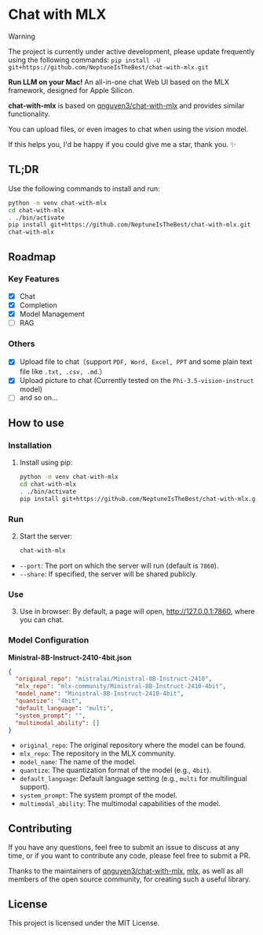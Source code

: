 # Chat with MLX

> [!Warning]
> The project is currently under active development, please update frequently using the following commands: `pip install -U git+https://github.com/NeptuneIsTheBest/chat-with-mlx.git`

**Run LLM on your Mac!** An all-in-one chat Web UI based on the MLX framework, designed for Apple Silicon.

**chat-with-mlx** is based on [qnguyen3/chat-with-mlx](https://github.com/qnguyen3/chat-with-mlx) and provides similar functionality.

You can upload files, or even images to chat when using the vision model.

If this helps you, I'd be happy if you could give me a star, thank you. ✨

## TL;DR

Use the following commands to install and run:

```bash
python -m venv chat-with-mlx
cd chat-with-mlx
. ./bin/activate
pip install git+https://github.com/NeptuneIsTheBest/chat-with-mlx.git
chat-with-mlx
```

## Roadmap

### Key Features

* [x] Chat
* [x] Completion
* [x] Model Management
* [ ] RAG

### Others

* [x] Upload file to chat（support `PDF, Word, Excel, PPT` and some plain text file like `.txt, .csv, .md`.）
* [x] Upload picture to chat (Currently tested on the `Phi-3.5-vision-instruct` model)
* [ ] and so on...

## How to use

### Installation

1. Install using pip:
   ```bash
   python -m venv chat-with-mlx
   cd chat-with-mlx
   . ./bin/activate
   pip install git+https://github.com/NeptuneIsTheBest/chat-with-mlx.git
   ```

### Run

2. Start the server:
   ```bash
   chat-with-mlx
   ```

- `--port`: The port on which the server will run (default is `7860`).
- `--share`: If specified, the server will be shared publicly.

### Use

3. Use in browser: By default, a page will open, http://127.0.0.1:7860, where you can chat.

### Model Configuration

**Ministral-8B-Instruct-2410-4bit.json**

```json
{
  "original_repo": "mistralai/Ministral-8B-Instruct-2410",
  "mlx_repo": "mlx-community/Ministral-8B-Instruct-2410-4bit",
  "model_name": "Ministral-8B-Instruct-2410-4bit",
  "quantize": "4bit",
  "default_language": "multi",
  "system_prompt": "",
  "multimodal_ability": []
}
```

- `original_repo`: The original repository where the model can be found.
- `mlx_repo`: The repository in the MLX community.
- `model_name`: The name of the model.
- `quantize`: The quantization format of the model (e.g., `4bit`).
- `default_language`: Default language setting (e.g., `multi` for multilingual support).
- `system_prompt`: The system prompt of the model.
- `multimodal_ability`: The multimodal capabilities of the model.

## Contributing

If you have any questions, feel free to submit an issue to discuss at any time, or if you want to contribute any code, please feel free to submit a PR.

Thanks to the maintainers of [qnguyen3/chat-with-mlx](https://github.com/qnguyen3/chat-with-mlx), [mlx](https://github.com/ml-explore/mlx), as well as all members of the open source community, for
creating such a useful library.

## License

This project is licensed under the MIT License.
